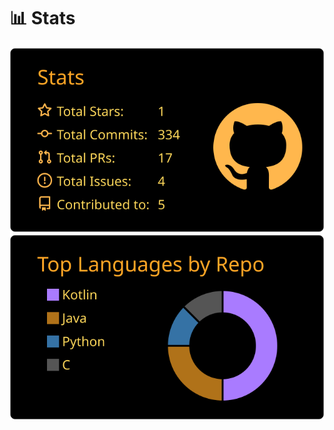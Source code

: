 # 📊 Stats

![](https://raw.githubusercontent.com/Dayv1dx/Dayv1dx/main/profile-summary-card-output/great_gatsby/3-stats.svg) ![](https://raw.githubusercontent.com/Dayv1dx/Dayv1dx/main/profile-summary-card-output/great_gatsby/1-repos-per-language.svg)









